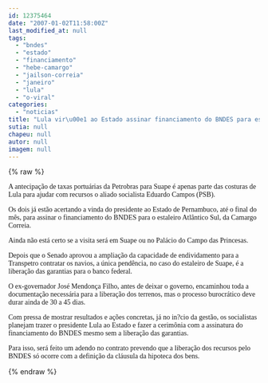```yaml
---
id: 12375464
date: "2007-01-02T11:58:00Z"
last_modified_at: null
tags:
  - "bndes"
  - "estado"
  - "financiamento"
  - "hebe-camargo"
  - "jailson-correia"
  - "janeiro"
  - "lula"
  - "o-viral"
categories:
  - "noticias"
title: "Lula vir\u00e1 ao Estado assinar financiamento do BNDES para estaleiro da Camargo Correia ainda em janeiro"
sutia: null
chapeu: null
autor: null
imagem: null
---
```

{% raw %}
<p><P><FONT face=Verdana>A antecipação de taxas portuárias da Petrobras para Suape é apenas parte das costuras de Lula para ajudar com recursos o aliado socialista Eduardo Campos (PSB).</FONT></P></p>
<p><P><FONT face=Verdana>Os dois já estão acertando a vinda do presidente ao Estado de Pernambuco, até o final do mês, para assinar o financiamento do BNDES para o estaleiro Atlântico Sul, da Camargo Correia.</FONT></P></p>
<p><P><FONT face=Verdana>Ainda não está certo se a visita será em Suape ou no Palácio do Campo das Princesas.</FONT></P></p>
<p><P><FONT face=Verdana>Depois que o Senado aprovou a ampliação da capacidade de endividamento para a Transpetro contratar os navios, a única pendência, no caso do estaleiro de Suape, é a liberação das garantias para o banco federal.</FONT></P></p>
<p><P><FONT face=Verdana>O ex-governador José Mendonça Filho, antes de deixar o governo, encaminhou toda a documentação necessária para a liberação dos terrenos, mas o processo burocrático deve durar ainda de 30 a 45 dias.</FONT></P></p>
<p><P><FONT face=Verdana>Com pressa de mostrar resultados e ações concretas, já no in?cio da gestão, os socialistas planejam trazer o presidente Lula ao Estado e fazer a cerimônia com a assinatura do financiamento do BNDES mesmo sem a liberação das garantias. </FONT></P></p>
<p><P><FONT face=Verdana>Para isso, será feito um adendo no contrato prevendo que a liberação dos recursos pelo BNDES só ocorre com a definição da cláusula da hipoteca dos bens.</FONT></P> </p>
{% endraw %}